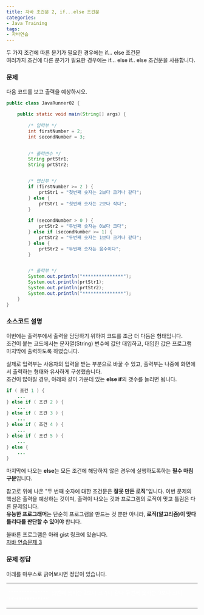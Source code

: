```yaml
---
title: 자바 조건문 2, if...else 조건문
categories:
- Java Training
tags:
- 자바연습
---
```


두 가지 조건에 따른 분기가 필요한 경우에는 if... else 조건문   
여러가지 조건에 다른 분기가 필요한 경우에는 if... else if.. else 조건문을 사용합니다.   

### 문제

다음 코드를 보고 출력을 예상하시오.

```java
public class JavaRunner02 {

	public static void main(String[] args) {
		
		/* 입력부 */
		int firstNumber = 2;
		int secondNumber = 3;
	

		/* 출력변수 */
		String prtStr1;
		String prtStr2;


		/* 연산부 */
		if (firstNumber >= 2 ) {
			prtStr1 = "첫번째 숫자는 2보다 크거나 같다";
		} else {
			prtStr1 = "첫번째 숫자는 2보다 작다";
		}
		
		if (secondNumber > 0 ) {
			prtStr2 = "두번째 숫자는 0보다 크다";
		} else if (secondNumber >= 1) {
			prtStr2 = "두번째 숫자는 1보다 크거나 같다";
		} else {
			prtStr2 = "두번째 숫자는 음수이다";
		}


		/* 출력부 */
		System.out.println("***************");
		System.out.println(prtStr1);
		System.out.println(prtStr2);
		System.out.println("***************");
	}
}
```
### 소스코드 설명

이번에는 출력부에서 출력을 담당하기 위하여 코드를 조금 더 다듬은 형태입니다.   
조건이 붙는 코드에서는 문자열(String) 변수에 값만 대입하고, 대입한 값은 프로그램 마지막에 출력하도록 하였습니다.   

실제로 입력부는 사용자의 입력을 받는 부분으로 바꿀 수 있고, 출력부는 나중에 화면에서 출력하는 형태와 유사하게 구성했습니다.
<br/>
조건이 많아질 경우, 아래와 같이 가운데 있는 **else if**의 갯수를 늘리면 됩니다.
```java
if ( 조건 1 ) {
	...
} else if ( 조건 2 ) {
	...
} else if ( 조건 3 ) {
	...
} else if ( 조건 4 ) {
	...
} else if ( 조건 5 ) {
	...
} else {
	...
}
```   
마지막에 나오는 **else**는 모든 조건에 해당하지 않은 경우에 실행하도록하는 **필수 마침구문**입니다.

참고로 위에 나온 "두 번째 숫자에 대한 조건문은 **잘못 만든 로직**"입니다. 이번 문제의 핵심은 출력을 예상하는 것이며, 출력이 나오는 것과 프로그램의 로직이 맞고 틀림은 다른 문제입니다.   
**유능한 프로그래머**는 단순히 프로그램을 만드는 것 뿐만 아니라, **로직(알고리즘)이 맞다 틀리다를 판단할 수 있어야** 합니다.

올바른 프로그램은 아래 gist 링크에 있습니다.   
[자바 연습문제 3](https://gist.github.com/ororox/0a7a74c1ede8b793032a7f1c080c6c61)


### 문제 정답

아래를 마우스로 긁어보시면 정답이 있습니다.

---

<span style="color: white">
`***************`   
첫번째 숫자는 2보다 크거나 같다   
두번째 숫자는 0보다 크다   
`***************`
</span>

---
